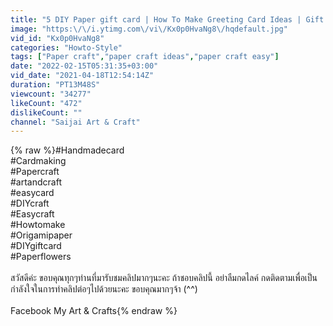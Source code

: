 ```yaml
---
title: "5 DIY Paper gift card | How To Make Greeting Card Ideas | Gift Idea | Making paper crafts"
image: "https:\/\/i.ytimg.com\/vi\/Kx0p0HvaNg8\/hqdefault.jpg"
vid_id: "Kx0p0HvaNg8"
categories: "Howto-Style"
tags: ["Paper craft","paper craft ideas","paper craft easy"]
date: "2022-02-15T05:31:35+03:00"
vid_date: "2021-04-18T12:54:14Z"
duration: "PT13M48S"
viewcount: "34277"
likeCount: "472"
dislikeCount: ""
channel: "Saijai Art & Craft"
---
```

{% raw %}#Handmadecard<br />#Cardmaking<br />#Papercraft<br />#artandcraft<br />#easycard<br />#DIYcraft<br />#Easycraft<br />#Howtomake<br />#Origamipaper<br />#DIYgiftcard<br />#Paperflowers<br /><br />สวัสดีค่ะ ขอบคุณทุกๆท่านที่มารับชมคลิปมากๆนะคะ ถ้าชอบคลิปนี้ อย่าลืมกดไลค์ กดติดตามเพื่อเป็นกำลังใจในการทำคลิปต่อๆไปด้วยนะคะ ขอบคุณมากๆจ้า (^^)<br /><br />Facebook My Art &amp; Crafts{% endraw %}

